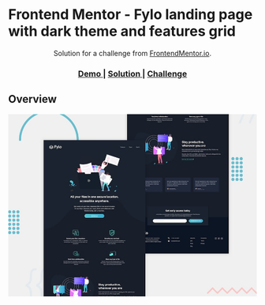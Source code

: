 # Frontend Mentor - Fylo landing page with dark theme and features grid

<div align="center">
   Solution for a challenge from  <a href="https://www.frontendmentor.io/" target="_blank">FrontendMentor.io</a>.
</div>

<div align="center">
  <h3>
    <a href="https://dark-theme-fylo.netlify.app">
      Demo
    </a>
    <span> | </span>
    <a href="https://github.com/wenadev/frontend-mentor/tree/main/Responsive/Fylo%20Dark%20Theme%20Page">
      Solution
    </a>
    <span> | </span>
    <a href="https://www.frontendmentor.io/challenges/fylo-dark-theme-landing-page-5ca5f2d21e82137ec91a50fd">
      Challenge
    </a>
  </h3>
</div>

## Overview

![Design preview for the Fylo landing page with dark theme and features grid challenge](./design/desktop-preview.jpg)
